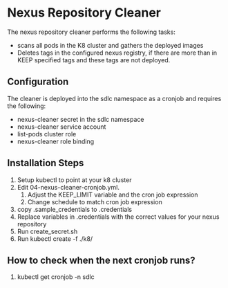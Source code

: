 # Nexus Repository Cleaner


The nexus repository cleaner performs the following tasks:
* scans all pods in the K8 cluster and gathers the deployed images
* Deletes tags in the configured nexus registry, if there are more than in KEEP specified tags and these tags are not deployed.

 
## Configuration
The cleaner is deployed into the sdlc namespace as a cronjob and requires the following:
* nexus-cleaner secret in the sdlc namespace 
* nexus-cleaner service account
* list-pods cluster role
* nexus-cleaner role binding


## Installation Steps
1. Setup kubectl to point at your k8 cluster
1. Edit 04-nexus-cleaner-cronjob.yml.
   1. Adjust the KEEP_LIMIT variable and the cron job expression
   1. Change schedule to match cron job expression
1. copy .sample_credentials to .credentials
1. Replace variables in .credentials with the correct values for your nexus repository
1. Run create_secret.sh   
1. Run kubectl create -f ./k8/


## How to check when the next cronjob runs?
1. kubectl get cronjob -n sdlc 

